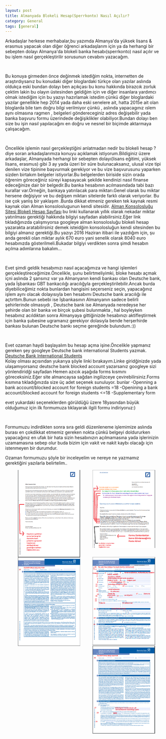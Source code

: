 ```yaml
---
layout: post
title: Almanyada Blokeli Hesap(Sperrkonto) Nasıl Açılır?
category: General
tags: [general]
---
```

<p>
Arkadaşlar herkese merhabalar,bu yazımda Almanya'da yüksek lisans & erasmus yapacak olan diğer öğrenci arkadaşlarım için 
ya da herhangi bir sebepten dolayı Almanya'da blokeli banka hesabı(sperrkonto) nasıl açılır ve bu işlem nasıl gerçekleştirilir sorusunun cevabını yazacağım.
</p>
<br>
<p>
Bu konuya girmeden önce değinmek istediğim nokta, internetten de araştırdıysanız bu konudaki diğer bloglardaki türkçe olan yazılar aslında oldukça eski bundan dolayı
ben açıkçası bu konu hakkında birazcık zorluk çektim lakin bu olayın üstesinden geldiğim için ve diğer insanlara yardımcı olmak istediğim için bu yazıyı hazırlamak istedim 
çünkü diğer bloglardaki yazılar genellikle hep 2014 yada daha eski senelere ait, hatta 2015e ait olan bloglarda bile tam doğru bilgi verilmiyor çünkü , aslında yapacagınız
ıslem aynı olmasına ragmen , belgeleri göndereceginiz adres değişebilir yada banka başvuru formu üzerindede değişiklikler olabiliyor.Bundan dolayı ben size bu işin
nasıl yapılacağını en doğru ve nesnel bir biçimde aktarmaya çalışacağım.
<p>
<br>

<p>Öncelikle işlemin nasıl gerçekleştiğini anlatmadan nedir bu blokeli hesap ? diye soran arkadaşlarımıza konuyu açıklamak istiyorum.Bildiginiz üzere arkadaşlar, Almanyada 
herhangi bir sebepten dolayı(lisans eğitimi, yüksek lisans, erasmus) gibi 3 ay yada üzeri bir süre bulunacaksanız, ulusal vize tipi denilen vize tipinine başvurmak gerekiyor
ve bu vize başvurusunu yaparken sizden birtakım belgeler istiyorlar.Bu belgelerden biriside sizin orada öğrenim göreceğiniz süreyi kapsayacak şekilde kendinizi nasıl finanse 
edeceğinize dair bir belgedir.Bu banka hesabının acılmasındada tabi bazı kurallar var.Örneğin, bankaya yatırılacak para miktarı.Genel olarak bu miktar hersene değişiyor ve bu 
değişen miktarı sitelerde farklı olarak veriyorlar. Bu ise çok yanlış bir yaklaşım .Burda dikkat etmeniz gereken tek kaynak resmi kaynak olan Alman konsoloslugunun kendi sitesidir.
<a href="http://www.tuerkei.diplo.de/Vertretung/tuerkei/tr/03-rk/08-beglaubigungen-und-beurkundungen/sperrkonto.html"   target="_blank">Alman Konsolosluğu Sitesi Blokeli Hesap Sayfası</a> 
bu linki kullanarak yıllık olarak nekadar miktar yatırılması gerektiği hakkında bilgiyi sayfadan alabilirsiniz.Eğer link tıkladığınızda çalışmıyorsa googleye alman konsolosluğu blokeli hesap
yazarakta aratabilirsiniz demek isteidğim konsolosluğun kendi sitesinden bu bilgiyi almanız gerektiği.Bu yazıyı 2016 Haziran itibari ile yazdığım için, şu anda gerekli olan miktar aylık 670 euro
yani senelik olarak 8040 euro hesabınızda gösterilmeli.Bukadar bilgiyi verdikten sonra şimdi hesabın açılma adımlarına bakalım... </p>
<p>
<br>

<p>Evet şimdi geldik hesabımızı nasıl açacağımıza ve hangi işlemleri gerçekleştireceğimize.Öncelikle, şunu belirtmeliyimki, bloke hesabı açmak içni aslında 2 şansınız var ya Almanyanın kendi bankası
olan Deutsche bank, yada İşbankası GBT bankacılığı aracılığyla gerçekleştirilebilir.Ancak burda diyebiliceğimiz nokta bunlardan hangisini seçerseniz seçin, yapacağınız işlem aynı olacak dolayısıyla ben
hesabımı Deutsche bank aracılığı ile açtırttım.Bunun sebebi ise İşbankasının Almanyanın sadece belirli şehirlerinde olmasıydı , Deutsche bank ise Almanyada neredeyse her şehirde olan bir banka ve birçok 
şubesi bulunmakta , hal boyleyken hesabınız acıldıktan sonra Almanyaya gittiğinizde hesabınızı aktifleştirmek için banka şubesine ugramanız gerekiyor dolasıyla bende herşerhirde bankası bulunan Deutsche bankı
seçme gereğinde bulundum.:))
</p>
<br>

<p> Evet ozaman haydi başlayalım bu hesap açma işine.Öncelikle yapmanız gereken şey googleye Deutsche bank international Students  yazmak. <br>
<a href="https://www.deutsche-bank.de/pfb/content/pk-konto-und-karte-international-students.html?pfb_tab=34880-34884"   target="_blank">Deutsche Bank International Students</a> <br>
Kolay olması açısından yukarıya şöyle linki bırakayım.Linke giridğinizde yada ulaşamıyorsanız deutsche bank blocked account yazarsanız googleye sizi yönlendiridği sayfadan
Hemen azıcık aşağıda forms kısmını göreceksiniz.Eğer site almancaysa sağdan ingilizceye çevirebilirsiniz.Forms kısmına tıkladığınızda size üç adet
seçenek sunuluyor.
 bunlar
    -Openning a bank account/blocked account for foreign students =18
    -Openining a bank account/blocked account for foreign students <=18
    -Supplementary form
    
evet yukardaki seçeneklerden görüldüğü üzere 18yasından büyük olduğumuz için ilk formumuza tıklayarak ilgili formu indiriyoruz:)
</p>

<br>
<p>Formumuzu indirdikten sonra sıra geldi düzenleneme işlemimize aslında burası en çokdikkat etmemiz gereken nokta çünkü belgeyi doldururken yapacağınız en ufak bir hata
sizin  hesabınızın açılmamasına yada işlerinizin uzamamasına sebep olur buda bizim için vakit ve nakit kaybı olacağı için istenmeyen bir durumdur.
</p>

<p> Ozaman formumuzu şöyle bir inceleyelim ve nereye ne yazmamız gerektiğini yazılarla belirtelim.. </p>

<img style="max-width: 40%;" align="right" hspace="20" src="/images/AlmanyaBlokeliHesapAcimi/1.png" alt="İlk Sayfa" height="auto">
<img style="max-width: 40%;" align="right" hspace="20" src="/images/AlmanyaBlokeliHesapAcimi/2.png" alt="İlk Sayfa" height="auto">
<img style="max-width: 40%;" align="right" hspace="20" src="/images/AlmanyaBlokeliHesapAcimi/3.png" alt="İlk Sayfa" height="auto">
<img style="max-width: 40%;" align="right" hspace="20" src="/images/AlmanyaBlokeliHesapAcimi/4.png" alt="İlk Sayfa" height="auto">
<img style="max-width: 40%;" align="right" hspace="20" src="/images/AlmanyaBlokeliHesapAcimi/5.png" alt="İlk Sayfa" height="auto">

